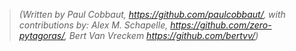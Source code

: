 > *(Written by Paul Cobbaut, <https://github.com/paulcobbaut/>, with contributions by: Alex M. Schapelle, <https://github.com/zero-pytagoras/>, Bert Van Vreckem <https://github.com/bertvv/>)*


